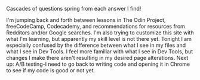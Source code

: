 Cascades of questions spring from each answer I find!

I'm jumping back and forth between lessons in The Odin Project, freeCodeCamp, Codecademy, and recommendations for resources from Redditors and/or Google searches. I'm also trying to customize this site with what I'm learning, but apparently my skill level is not there yet. Tonight I am especially confused by the difference between what I see in my files and what I see in Dev Tools. I feel more familiar with what I see in Dev Tools, but changes I make there aren't resulting in my desired page alterations. Next up: A/B testing-I need to go back to writing code and opening it in Chrome to see if my code is good or not yet.  